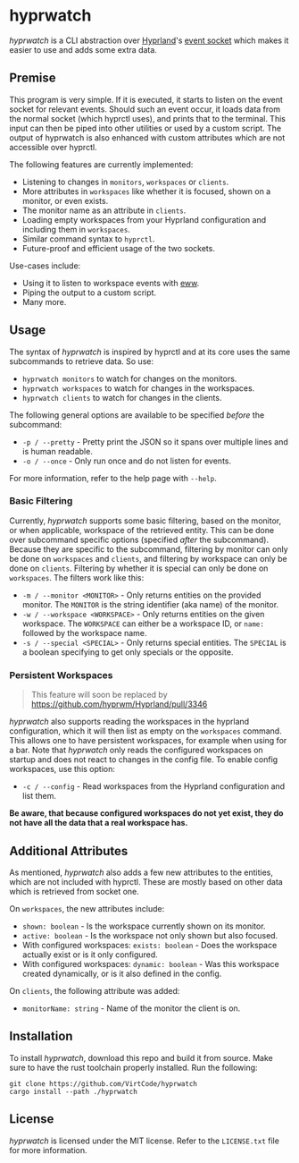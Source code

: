 # hyprwatch
*hyprwatch* is a CLI abstraction over [Hyprland](https://github.com/hyprwm/hyprland)'s [event socket](https://wiki.hyprland.org/IPC/#tmphyprhissocket2sock) which makes it easier to use and adds some extra data.

## Premise 
This program is very simple. If it is executed, it starts to listen on the event socket for relevant events. Should such an event occur, it loads data from the normal socket (which hyprctl uses), and prints that to the terminal. This input can then be piped into other utilities or used by a custom script. The output of hyprwatch is also enhanced with custom attributes which are not accessible over hyprctl.

The following features are currently implemented:
- Listening to changes in `monitors`, `workspaces` or `clients`.
- More attributes in `workspaces` like whether it is focused, shown on a monitor, or even exists.
- The monitor name as an attribute in `clients`.
- Loading empty workspaces from your Hyprland configuration and including them in `workspaces`.
- Similar command syntax to `hyprctl`.
- Future-proof and efficient usage of the two sockets.

Use-cases include:
- Using it to listen to workspace events with [eww](https://github.com/elkowar/eww).
- Piping the output to a custom script.
- Many more.

## Usage
The syntax of *hyprwatch* is inspired by hyprctl and at its core uses the same subcommands to retrieve data. So use:
- `hyprwatch monitors` to watch for changes on the monitors.
- `hyprwatch workspaces` to watch for changes in the workspaces.
- `hyprwatch clients` to watch for changes in the clients.

The following general options are available to be specified *before* the subcommand:
- `-p / --pretty` - Pretty print the JSON so it spans over multiple lines and is human readable.
- `-o / --once` - Only run once and do not listen for events.

For more information, refer to the help page with `--help`.

### Basic Filtering
Currently, *hyprwatch* supports some basic filtering, based on the monitor, or when applicable, workspace of the retrieved entity. This can be done over subcommand specific options (specified *after* the subcommand). Because they are specific to the subcommand, filtering by monitor can only be done on `workspaces` and `clients`, and filtering by workspace can only be done on `clients`. Filtering by whether it is special can only be done on `workspaces`. The filters work like this:

- `-m / --monitor <MONITOR>` - Only returns entities on the provided monitor. The `MONITOR` is the string identifier (aka name) of the monitor.
- `-w / --workspace <WORKSPACE>` - Only returns entities on the given workspace. The `WORKSPACE` can either be a workspace ID, or `name:` followed by the workspace name.
- `-s / --special <SPECIAL>` - Only returns special entities. The `SPECIAL` is a boolean specifying to get only specials or the opposite.

### Persistent Workspaces
> This feature will soon be replaced by https://github.com/hyprwm/Hyprland/pull/3346

*hyprwatch* also supports reading the workspaces in the hyprland configuration, which it will then list as empty on the `workspaces` command. This allows one to have persistent workspaces, for example when using for a bar. Note that *hyprwatch* only reads the configured workspaces on startup and does not react to changes in the config file. To enable config workspaces, use this option:

- `-c / --config` - Read workspaces from the Hyprland configuration and list them.

**Be aware, that because configured workspaces do not yet exist, they do not have all the data that a real workspace has.**

## Additional Attributes
As mentioned, *hyprwatch* also adds a few new attributes to the entities, which are not included with hyprctl. These are mostly based on other data which is retrieved from socket one.

On `workspaces`, the new attributes include:
- `shown: boolean` - Is the workspace currently shown on its monitor.
- `active: boolean` - Is the workspace not only shown but also focused.
- With configured workspaces: `exists: boolean` - Does the workspace actually exist or is it only configured.
- With configured workspaces: `dynamic: boolean` - Was this workspace created dynamically, or is it also defined in the config.

On `clients`, the following attribute was added:
- `monitorName: string` - Name of the monitor the client is on.

## Installation
To install *hyprwatch*, download this repo and build it from source. Make sure to have the rust toolchain properly installed. Run the following:

```shell
git clone https://github.com/VirtCode/hyprwatch
cargo install --path ./hyprwatch
```
## License
*hyprwatch* is licensed under the MIT license. Refer to the `LICENSE.txt` file for more information.


